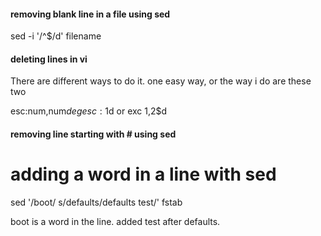 #### removing blank line in a file using sed

sed -i '/^$/d' filename

####  deleting lines in vi 

There are different ways to do it. one easy way, or the way i do are these two


esc:num,num$d
eg esc :1$d or exc 1,2$d

#### removing line starting with # using sed


# adding a word in a line with sed

sed '/boot/ s/defaults/defaults test/' fstab



boot is a word in the line. added test after defaults.

